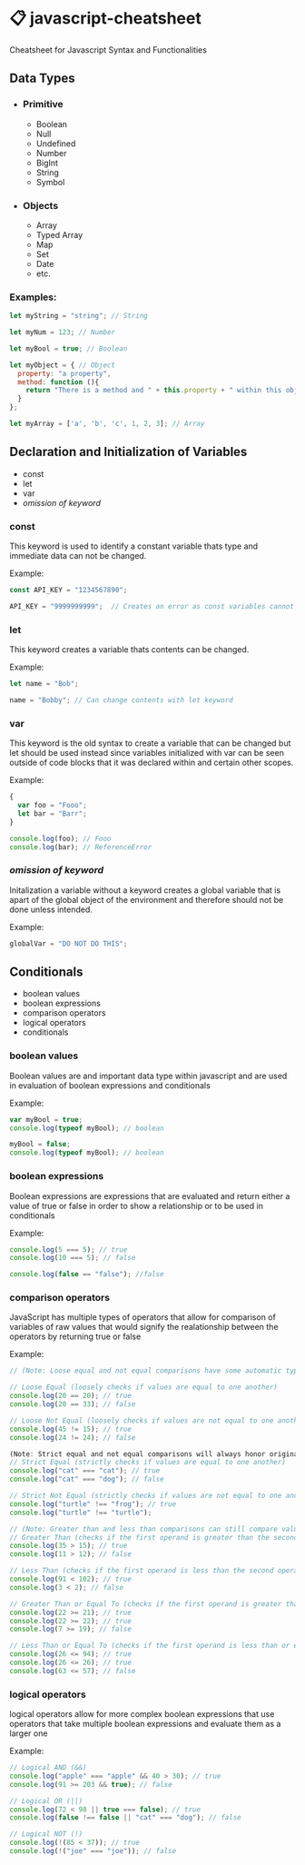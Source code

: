 # :clipboard: javascript-cheatsheet
Cheatsheet for Javascript Syntax and Functionalities

## Data Types
* ### Primitive
  * Boolean
  * Null
  * Undefined
  * Number
  * BigInt
  * String
  * Symbol
  
* ### Objects
  * Array
  * Typed Array
  * Map
  * Set
  * Date
  * etc.
  
### Examples:
```javascript
let myString = "string"; // String

let myNum = 123; // Number

let myBool = true; // Boolean

let myObject = { // Object
  property: "a property",
  method: function (){
    return "There is a method and " + this.property + " within this object.";
  }
};

let myArray = ['a', 'b', 'c', 1, 2, 3]; // Array
```
## Declaration and Initialization of Variables

* const
* let
* var
* *omission of keyword*

### const
This keyword is used to identify a constant variable thats type and immediate data can not be changed.

Example:
```javascript
const API_KEY = "1234567890";

API_KEY = "9999999999";  // Creates an error as const variables cannot change value
```

### let
This keyword creates a variable thats contents can be changed.

Example:
```javascript
let name = "Bob";

name = "Bobby"; // Can change contents with let keyword
```
### var
This keyword is the old syntax to create a variable that can be changed but let should be used instead since variables initialized with var can be seen outside of code blocks that it was declared within and certain other scopes.

Example:
```javascript
{
  var foo = "Fooo";
  let bar = "Barr";
}

console.log(foo); // Fooo
console.log(bar); // ReferenceError
```

### *omission of keyword*
Initalization a variable without a keyword creates a global variable that is apart of the global object of the environment and therefore should not be done unless intended.

Example:
```javascript
globalVar = "DO NOT DO THIS";
```
## Conditionals
* boolean values
* boolean expressions
* comparison operators
* logical operators
* conditionals

### boolean values
Boolean values are and important data type within javascript and are used in evaluation of boolean expressions and conditionals

Example:
```javascript
var myBool = true;
console.log(typeof myBool); // boolean

myBool = false;
console.log(typeof myBool); // boolean
```

### boolean expressions
Boolean expressions are expressions that are evaluated and return either a value of true or false in order to show a relationship or to be used in conditionals

Example:
```javascript
console.log(5 === 5); // true
console.log(10 === 5); // false

console.log(false == "false"); //false
```

### comparison operators
JavaScript has multiple types of operators that allow for comparison of variables of raw values that would signify the realationship between the operators by returning true or false

Example:
```javascript
// (Note: Loose equal and not equal comparisons have some automatic type conversion so in som cases comparison of different types can return true)

// Loose Equal (loosely checks if values are equal to one another)
console.log(20 == 20); // true
console.log(20 == 33); // false

// Loose Not Equal (loosely checks if values are not equal to one another)
console.log(45 != 15); // true
console.log(24 != 24); // false

(Note: Strict equal and not equal comparisons will always honor original type when comparing)
// Strict Equal (strictly checks if values are equal to one another)
console.log("cat" === "cat"); // true
console.log("cat" === "dog"); // false

// Strict Not Equal (strictly checks if values are not equal to one another)
console.log("turtle" !== "frog"); // true
console.log("turtle" !== "turtle");

// (Note: Greater than and less than comparisons can still compare values that aren't number types)
// Greater Than (checks if the first operand is greater than the second operand)
console.log(35 > 15); // true
console.log(11 > 12); // false

// Less Than (checks if the first operand is less than the second operand)
console.log(91 < 102); // true
console.log(3 < 2); // false

// Greater Than or Equal To (checks if the first operand is greater than or equal to the second operand)
console.log(22 >= 21); // true
console.log(22 >= 22); // true
console.log(7 >= 19); // false

// Less Than or Equal To (checks if the first operand is less than or equal to the second operand)
console.log(26 <= 94); // true
console.log(26 <= 26); // true
console.log(63 <= 57); // false
```

### logical operators
logical operators allow for more complex boolean expressions that use operators that take multiple boolean expressions and evaluate them as a larger one
 
 Example:
 ```javascript
 // Logical AND (&&)
 console.log("apple" === "apple" && 40 > 30); // true
 console.log(91 >= 203 && true); // false
 
// Logical OR (||)
console.log(72 < 98 || true === false); // true
console.log(false !== false || "cat" === "dog"); // false

// Logical NOT (!)
console.log(!(85 < 37)); // true
console.log(!("joe" === "joe")); // false
 ```
